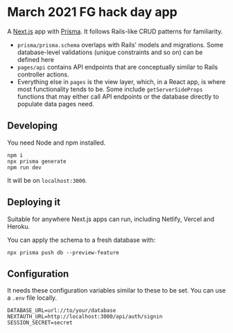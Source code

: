 # March 2021 FG hack day app

A [Next.js](https://nextjs.org/) app with [Prisma](https://www.prisma.io/). It follows Rails-like CRUD patterns for familiarity.

- `prisma/prisma.schema` overlaps with Rails' models and migrations. Some database-level validations (unique constraints and so on) can be defined here
- `pages/api` contains API endpoints that are conceptually similar to Rails controller actions.
- Everything else in `pages` is the view layer, which, in a React app, is where most functionality tends to be. Some include `getServerSideProps` functions that may either call API endpoints or the database directly to populate data pages need.

## Developing

You need Node and npm installed.

```
npm i
npx prisma generate
npm run dev
```

It will be on `localhost:3000`.

## Deploying it

Suitable for anywhere Next.js apps can run, including Netlify, Vercel and Heroku.

You can apply the schema to a fresh database with:

```
npx prisma push db --preview-feature
```

## Configuration

It needs these configuration variables similar to these to be set. You can use a `.env` file locally.

```
DATABASE_URL=url://to/your/database
NEXTAUTH_URL=http://localhost:3000/api/auth/signin
SESSION_SECRET=secret
```
